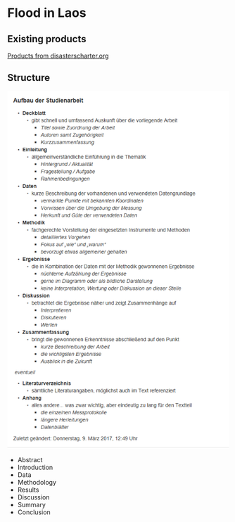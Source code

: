 # Flood in Laos

## Existing products

[Products from disasterscharter.org](https://disasterscharter.org/web/guest/activations/-/article/flood-in-lao-people-s-democratic-republic-activation-578-)

## Structure

![Structure](./Aufbaustudienarbeit.PNG)

- Abstract
- Introduction
- Data
- Methodology
- Results
- Discussion
- Summary
- Conclusion

